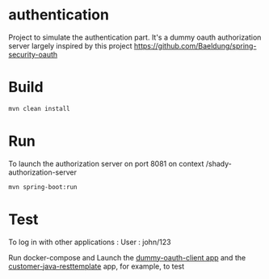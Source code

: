 # authentication
Project to simulate the authentication part.
It's a dummy oauth authorization server largely inspired by this project https://github.com/Baeldung/spring-security-oauth

# Build
```sh
mvn clean install
```

# Run
To launch the authorization server on port 8081 on context /shady-authorization-server 
```sh
mvn spring-boot:run
```

# Test 
To log in with other applications : 
User : john/123

Run docker-compose and
Launch the [dummy-oauth-client app](https://github.com/jaguiar/customer-api/tree/master/dummy-oauth-client) and the [customer-java-resttemplate](https://github.com/jaguiar/customer-api/tree/master/customer-java-resttemplate) app, for example, to test
